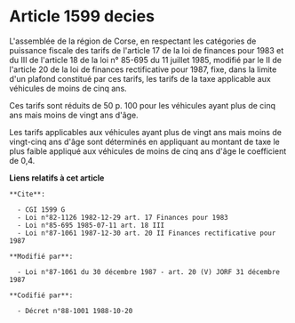 # Article 1599 decies

L'assemblée de la région de Corse, en respectant les catégories de puissance fiscale des tarifs de l'article 17 de la loi de
finances pour 1983 et du III de l'article 18 de la loi n° 85-695 du 11 juillet 1985, modifié par le II de l'article 20 de la
loi de finances rectificative pour 1987, fixe, dans la limite d'un plafond constitué par ces tarifs, les tarifs de la taxe
applicable aux véhicules de moins de cinq ans.

Ces tarifs sont réduits de 50 p. 100 pour les véhicules ayant plus de cinq ans mais moins de vingt ans d'âge.

Les tarifs applicables aux véhicules ayant plus de vingt ans mais moins de vingt-cinq ans d'âge sont déterminés en appliquant
au montant de taxe le plus faible appliqué aux véhicules de moins de cinq ans d'âge le coefficient de 0,4.

**Liens relatifs à cet article**

	**Cite**:

	  - CGI 1599 G
	  - Loi n°82-1126 1982-12-29 art. 17 Finances pour 1983
	  - Loi n°85-695 1985-07-11 art. 18 III
	  - Loi n°87-1061 1987-12-30 art. 20 II Finances rectificative pour 1987

	**Modifié par**:

	  - Loi n°87-1061 du 30 décembre 1987 - art. 20 (V) JORF 31 décembre 1987

	**Codifié par**:

	  - Décret n°88-1001 1988-10-20
